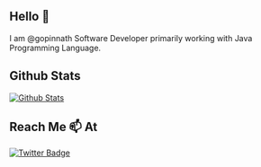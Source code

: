 ## Hello 👋 

I am @gopinnath Software Developer primarily working with Java Programming Language. 

## Github Stats 

[![Github Stats](https://github-readme-stats.vercel.app/api/top-langs/?username=gopinnath&title_color=ffffff&text_color=cccccc&icon_color=bbbbbb&bg_color=000000)](https://github.com/gopinnath)

## Reach Me 📫 At

[![Twitter Badge](https://img.shields.io/twitter/follow/gopinnath?style=social)](https://twitter.com/gopinnath)
<!---

- 👀 I’m interested in ...
- 🌱 I’m currently learning ...
- 💞️ I’m looking to collaborate on ...
- 📫 How to reach me ...

gopinnath/gopinnath is a ✨ special ✨ repository because its `README.md` (this file) appears on your GitHub profile.
You can click the Preview link to take a look at your changes.
--->

